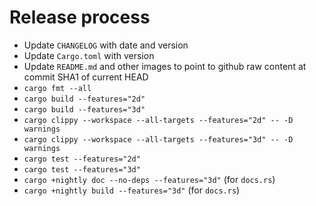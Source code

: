 # Release process

- Update `CHANGELOG` with date and version
- Update `Cargo.toml` with version
- Update `README.md` and other images to point to github raw content at commit SHA1 of current HEAD
- `cargo fmt --all`
- `cargo build --features="2d"`
- `cargo build --features="3d"`
- `cargo clippy --workspace --all-targets --features="2d" -- -D warnings`
- `cargo clippy --workspace --all-targets --features="3d" -- -D warnings`
- `cargo test --features="2d"`
- `cargo test --features="3d"`
- `cargo +nightly doc --no-deps --features="3d"` (for `docs.rs`)
- `cargo +nightly build --features="3d"` (for `docs.rs`)
